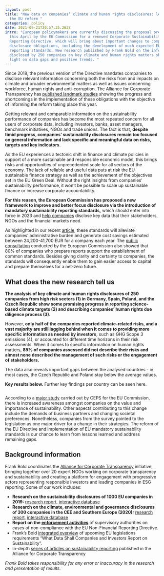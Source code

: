```yaml
---
layout: post
title: "New data on companies’ climate and human rights disclosures: lessons for
  the EU reform "
categories: policy
date: 2021-09-21T20:57:25.263Z
intro: "European policymakers are currently discussing the proposal presented
  this April by the EU Commission for a renewed Corporate Sustainability
  Reporting Directive, which will bring about important changes to companies’
  disclosure obligations, including the development of much expected EU
  reporting standards. New research published by Frank Bold on the information
  disclosed by 250 companies on key climate and human rights matters shines
  light on data gaps and positive trends. "
---
```

Since 2018, the previous version of the Directive mandates companies to disclose relevant information concerning both the risks from and impacts on climate and broader environmental matters as well as issues concerning workforce, human rights and anti-corruption. The Alliance for Corporate Transparency has [published landmark studies](https://www.allianceforcorporatetransparency.org/) showing the progress and shortcomings in the implementation of these obligations with the objective of informing the reform taking place this year. 

Getting relevant and comparable information on the sustainability performance of companies has become the most repeated concern for all users of corporate data, including investors, banks, asset managers, benchmark initiatives, NGOs and trade unions. The fact is that, **despite timid progress, companies’ sustainability disclosures remain too focused on general information and lack specific and meaningful data on risks, targets and key indicators.** 

As the EU experiences a tectonic shift in finance and climate policies in support of a more sustainable and responsible economic model, this brings risks and opportunities of unprecedented scale for all sectors of the economy. The lack of reliable and useful data puts at risk the EU sustainable finance strategy as well as the achievement of the objectives set in the EU Green Deal. Without the right insights from companies’ sustainability performance, it won’t be possible to scale up sustainable finance or increase corporate accountability. 

**For this reason, the European Commission has proposed a new framework to improve and better focus disclosure via the introduction of mandatory sustainability reporting standards,** which should enter into force in 2023 and [help companies](https://www.allianceforcorporatetransparency.org/news/the-missing-piece-corporate-sustainability-standards-in-the-eu-and-how-they-fit-with-the-investors-disclosure-regulation-and-taxonomy.html) disclose key data that their stakeholders, NGOs and the financial markets need. 

As highlighted in our recent [article](https://bit.ly/2VHtxWc), these standards will alleviate companies’ administrative burden and generate cost savings estimated between 24,200-41,700 EUR for a company each year. The [public consultation](https://ec.europa.eu/info/law/better-regulation/have-your-say/initiatives/12129-Revision-of-Non-Financial-Reporting-Directive/public-consultation_en) conducted by the European Commission also showed that 80% of companies who prepare reports support the establishment of common standards. Besides giving clarity and certainty to companies, the standards will consequently enable them to gain easier access to capital and prepare themselves for a net-zero future. 

## What does the new research tell us

**The analysis of key climate and human rights disclosures of 250 companies from high risk sectors (1) in Germany, Spain, Poland, and the Czech Republic show some promising progress in reporting science-based climate targets (2) and describing companies’ human rights due diligence process (3).**

However, **only half of the companies reported climate-related risks, and a vast majority are still lagging behind when it comes to providing more specific information as needed by investors,** such as GHG Scope 3 emissions (4), or accounted for different time horizons in their risk assessments. When it comes to specific information on human rights matters, **85% of companies assessed did not describe their risks and almost none described the management of such risks or the engagement of stakeholders.** 

The data also reveals important gaps between the analysed countries - in most cases, the Czech Republic and Poland stay below the average values. 

**Key results below.** Further key findings per country can be seen here. 

![]()

According to a [major study](https://op.europa.eu/en/publication-detail/-/publication/1ef8fe0e-98e1-11eb-b85c-01aa75ed71a1/language-en/format-PDF/source-201819497) carried out by CEPS for the EU Commission, there is increased awareness amongst companies on the value and importance of sustainability. Other aspects contributing to this change include the demands of business partners and changing societal preferences. Nonetheless, companies from the survey pointed to the legislation as one major driver for a change in their strategies. The reform of the EU Directive and implementation of EU mandatory sustainability standards is our chance to learn from lessons learned and address remaining gaps. 

## Background information

Frank Bold coordinates the [Alliance for Corporate Transparency](https://www.allianceforcorporatetransparency.org/) initiative, bringing together over 20 expert NGOs working on corporate transparency and sustainability and creating a platform for engagement with progressive actors representing responsible investors and leading companies in ESG reporting. Some of our work includes: 

* **Research on the sustainability disclosures of 1000 EU companies in 2019:** [research report,](https://www.allianceforcorporatetransparency.org/assets/2019_Research_Report%20_Alliance_for_Corporate_Transparency.pdf) [interactive database](https://www.allianceforcorporatetransparency.org/database/2019.html)
* **Research on the climate, environmental and governance disclosures of 300 companies in the CEE and Southern Europe (2020):** [research report,](https://www.allianceforcorporatetransparency.org/assets/Research_Report_EUKI_2020.pdf) [interactive database](https://www.allianceforcorporatetransparency.org/database/2020.html)
* **Report on the [enforcement activities](https://bit.ly/3DZRBoi)** of supervisory authorities on cases of non-compliance with the EU Non-Financial Reporting Directive.
* Frank’s Bold [integrated overview](http://en.frankbold.org/sites/default/files/publikace/sustainability_reporting_guidance_frank_bold_updated.pdf) of upcoming EU legislations requirements “What Data Shall Companies and Investors Report on Sustainability”. 
* In-depth [series of articles on sustainability reporting](https://www.allianceforcorporatetransparency.org/news/categories/#monthly-articles) published in the Alliance for Corporate Transparency



*Frank Bold takes responsibility for any error or inaccuracy in the research and presentation of results.*